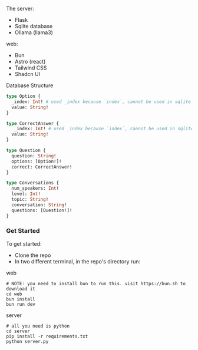 The server:
  - Flask
  - Sqlite database
  - Ollama (llama3)

web:
  - Bun
  - Astro (react)
  - Tailwind CSS
  - Shadcn UI


Database Structure

```graphql
type Option {
  _index: Int! # used _index because `index`, cannot be used in sqlite for some reason
  value: String!
}

type CorrectAnswer {
   _index: Int! # used _index because `index`, cannot be used in sqlite for some reason
  value: String!
}

type Question {
  question: String!
  options: [Option!]!
  correct: CorrectAnswer!
}

type Conversations {
  num_speakers: Int!
  level: Int!
  topic: String!
  conversation: String!
  questions: [Question!]!
}
```
### Get Started
To get started:
- Clone the repo
- In two different terminal, in the repo's directory run:
  
 web
  ```
  # NOTE: you need to install bun to run this. visit https://bun.sh to download it
  cd web
  bun install
  bun run dev 
  ```
 server
  ```
  # all you need is python
  cd server
  pip install -r requirements.txt
  python server.py
  ```

